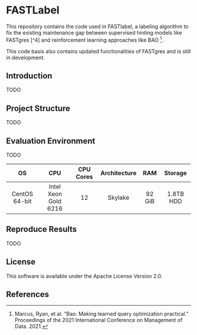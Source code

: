 # FASTLabel

This repository contains the code used in FASTlabel, a labeling algorithm to fix the existing maintenance gap between 
supervised hinting models like FASTgres [^4] and reinforcement learning approaches like BAO [^1]. 

This code basis also contains updated functionalities of FASTgres and is still in development.

## Introduction  

TODO

## Project Structure

TODO

## Evaluation Environment

TODO

| OS | CPU | CPU Cores | Architecture | RAM | Storage |
|:--:|:---:|:---------:|:------------:|:---:|:-------:|
| CentOS 64-bit | Intel Xeon Gold 6216 | 12 | Skylake | 92 GiB | 1.8TB HDD |


## Reproduce Results

TODO

## License

This software is available under the Apache License Version 2.0.

## References

[^1]: Marcus, Ryan, et al. "Bao: Making learned query optimization practical." Proceedings of the 2021 International 
Conference on Management of Data. 2021.
[^2]: Woltmann, Lucas, et al. "FASTgres: Making Learned Query Optimizer Hinting Effective" Proceedings of the VLDB 
Endowment, Vol. 16. 2023.